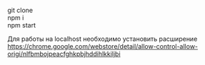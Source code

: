 git clone <br>
npm i <br>
npm start <br>

Для работы на localhost необходимо установить расширение https://chrome.google.com/webstore/detail/allow-control-allow-origi/nlfbmbojpeacfghkpbjhddihlkkiljbi

